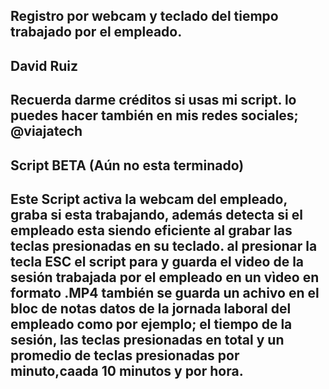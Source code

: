 Registro por webcam y teclado del tiempo trabajado por el empleado.
---------
David Ruiz
---------
Recuerda darme créditos si usas mi script. lo puedes hacer también en mis redes sociales; @viajatech
---------
Script BETA (Aún no esta terminado)
---------
Este Script activa la webcam del empleado, graba si esta trabajando, además detecta si el empleado esta siendo eficiente al grabar las teclas presionadas en su teclado. al presionar la tecla ESC el script para y guarda el video de la sesión trabajada por el empleado en un vìdeo en formato .MP4 también se guarda un achivo en el bloc de notas datos de la jornada laboral del empleado como por ejemplo; el tiempo de la sesión,
las teclas presionadas en total y un promedio de teclas presionadas por minuto,caada 10 minutos y por hora. 
---------
